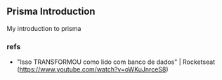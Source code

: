 ## Prisma Introduction
My introduction to prisma

### refs
- "Isso TRANSFORMOU como lido com banco de dados" | Rocketseat (https://www.youtube.com/watch?v=oWKuJnrceS8)
